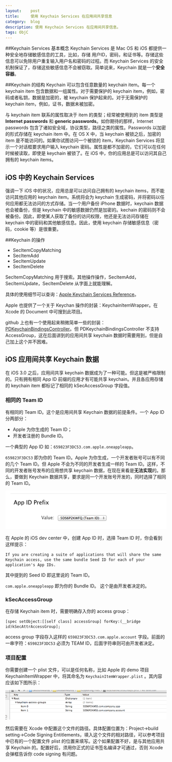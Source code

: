 ```yaml
---
layout:    post
title:     使用 Keychain Services 在应用间共享信息
category:  blog
description: 使用 Keychain Services 在应用间共享信息。
tags: ObjC
---
```


##Keychain Services 基本概念
Keychain Services 是 Mac OS 和 iOS 都提供一种安全地存储敏感信息的工具，比如，存储 用户ID，密码，和证书等。存储这些信息可以免除用户重复输入用户名和密码的过程。而 Keychain Services 的安全机制保证了，存储这些敏感信息不会被窃取。简单说来，Keychain 就是一个**安全容器**。

##Keychain 的结构
Keychain 可以包含任意数量的 keychain item。每一个 keychain item 包含数据和一组属性。对于需要保护的 keychain item，例如，密码或者私钥，数据是加密的，被 keychain 保护起来的。对于无需保护的 keychain item，例如，证书，数据未被加密。

与 keychain item 联系的属性取决于 item 的类型；经常被使用到的 item 类型是 **Internet passwords** 和 **generic passwords**。如你期待的那样，Internet passwords 包含了诸如安全域，协议类型，路径之类的属性。Passwords 以加密的形式存储在 keychain item 中。在 OS X 中，当 keychain 被锁之后，加密的 item 是不能访问的。如果你试图访问一个被锁的 item，Keychain Services 将显示一个对话框要求用户输入 keychain 密码。属性是都不加密的，它们可以在任何时候被读取，即使是 keychain 被锁了。在 iOS 中，你的应用总是可以访问其自己拥有的 keychain items。

## iOS 中的 Keychain Services
强调一下 iOS 中的状况，应用总是可以访问自己拥有的 keychain items，而不能访问其他应用的 keychain item。系统将会为 keychain 生成密码，并将密码以任何应用都无法访问的方式存储。当一个用户备份 iPhone 数据时，keychain 数据也会被备份，但是 keychain 中的敏感数据仍然是加密的。kechain 的密码则不会被备份。因此，即使某人获取了备份的访问权限，他还是无法访问存储在 keychain 中的密码和其他敏感信息。因此，使用 keychain 存储敏感信息（密码，cookie 等）是很重要。

##Keychain 的操作
* SecItemCopyMatching
* SecItemAdd
* SecItemUpdate
* SecItemDelete

SecItemCopyMatching 用于搜索。其他操作操作，SecItemAdd，SecItemUpdate，SecItemDelete 从字面上就能理解。

具体的使用细节可以查询：[Apple Keychain Services Reference](#http://developer.apple.com/library/ios/#documentation/Security/Reference/keychainservices/Reference/reference.html)。

Apple 也提供了一个关于 Keychan 操作的封装：KeychainItemWrapper。在 Xcode 的 Document 中可搜到此项目。

github 上也有一个使用起来稍微简单一些的封装：[PDKeychainBindingsController](#https://github.com/carlbrown/PDKeychainBindingsController)。但 PDKeychainBindingsController 不支持 AccessGroup，这在后面讲到的应用间共享 keychain 数据时需要用到，但是自己加上这个并不困难。

## iOS 应用间共享 Keychain 数据
在 iOS 3.0 之后，应用间共享 keychain 数据成为了一种可能。但这是被严格限制的。只有拥有相同 App ID 前缀的应用才有可能共享 keychain。并且各应用存储的 keychain item 都标记了相同的 kSecAccessGroup 字段值。

### 相同的 Team ID
有相同的 Team ID。这个是应用间共享 Keychain 数据的前提条件。一个 App ID 分两部分：

* Apple 为你生成的 Team ID；
* 开发者注册的 Bundle ID。

一个典型的 App ID 如：`659823F3DC53.com.apple.oneappleapp`。

`659823F3DC53` 即为你的 Team ID。Apple 为你生成，一个开发者账号可以有不同的几个 Team ID。但 Apple 不会为不同的开发者生成一样的 Team ID。这样，不同的开发者账号发布的应用想共享 keychain 数据，在现在来看是**无法实现**的。那么，要做到 Keychain 数据共享，要求是同一个开发账号开发的，同时选择了相同的 Team ID。

![alt TeamID](/images/blog/Keychain/TeamID.png "TeamID")


在 Apple 的 iOS dev center 中，创建 App ID 时，选择 Team ID 时，你会看到这样提示：

	If you are creating a suite of applications that will share the same Keychain access, use the same bundle Seed ID for each of your application's App IDs.

其中提到的 Seed ID 即这里说的 Team ID。

`com.apple.oneappleapp` 即为你的 Bundle ID。 这个是由开发者决定的。

### kSecAccessGroup
在存储 Keychain item 时，需要明确存入你的 access group：

    [spec setObject:[[self class] accessGroup] forKey:(__bridge id)kSecAttrAccessGroup];

access group 字段存入这样的 `659823F3DC53.com.apple.account` 字段。前面的一串字符：`659823F3DC53` 必须为 TEAM ID，后面字符串则可由开发者决定。

### 项目配置
你需要创建一个 plist 文件，可以是任何名称，比如 Apple 的 demo 项目 KeychainItemWrapper 中，将其命名为 `KeychainItemWrapper.plist` 。其内容应该如下图所示：

![alt Keychain.plist](/images/blog/Keychain/Keychain.png "keychain")

然后需要在 Xcode 中配置这个文件的路径。具体配置位置为：Project->build setting->Code Signing Entitlements，填入这个文件的相对路径，可以参考项目中已有的一个配置文件 plist 的位置来填写。这个如果配置不好，是与其他应用共享 Keychain 的。配置好后，须用你正式的证书签名编译才可通过，否则 Xcode 会弹框告诉你 code signing 有问题。




